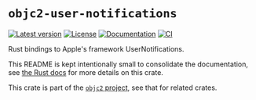 # `objc2-user-notifications`

[![Latest version](https://badgen.net/crates/v/objc2-user-notifications)](https://crates.io/crates/objc2-user-notifications)
[![License](https://badgen.net/badge/license/Zlib%20OR%20Apache-2.0%20OR%20MIT/blue)](../../LICENSE.md)
[![Documentation](https://docs.rs/objc2-user-notifications/badge.svg)](https://docs.rs/objc2-user-notifications/)
[![CI](https://github.com/madsmtm/objc2/actions/workflows/ci.yml/badge.svg)](https://github.com/madsmtm/objc2/actions/workflows/ci.yml)

Rust bindings to Apple's framework UserNotifications.

This README is kept intentionally small to consolidate the documentation, see
[the Rust docs](https://docs.rs/objc2-user-notifications/) for more details on this crate.

This crate is part of the [`objc2` project](https://github.com/madsmtm/objc2),
see that for related crates.
